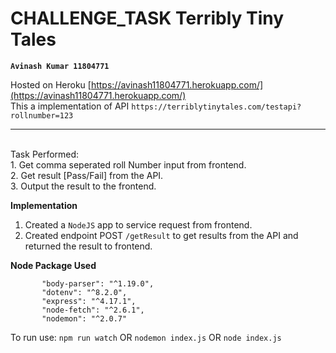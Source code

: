 # CHALLENGE_TASK Terribly Tiny Tales
**`Avinash Kumar 11804771`**<br>

Hosted on Heroku [https://avinash11804771.herokuapp.com/](https://avinash11804771.herokuapp.com/)
<br>This a implementation of API
`https://terriblytinytales.com/testapi?rollnumber=123`
<hr>
<br>Task Performed:<br>
1. Get comma seperated roll Number input from frontend.<br>
2. Get result [Pass/Fail] from the API.<br>
3. Output the result to the frontend.

**Implementation**
1. Created a `NodeJS` app to service request from frontend.
2. Created endpoint POST `/getResult` to get results from the API and returned the result to frontend.

**Node Package Used**
```
       "body-parser": "^1.19.0",
       "dotenv": "^8.2.0",
       "express": "^4.17.1",
       "node-fetch": "^2.6.1",
       "nodemon": "^2.0.7"
```

To run use: ```npm run watch``` OR ```nodemon index.js``` OR ```node index.js```

